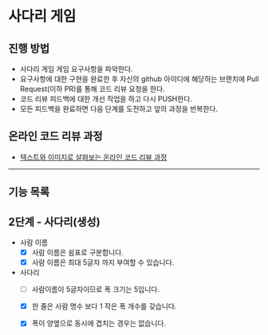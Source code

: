 # 사다리 게임
## 진행 방법
* 사다리 게임 게임 요구사항을 파악한다.
* 요구사항에 대한 구현을 완료한 후 자신의 github 아이디에 해당하는 브랜치에 Pull Request(이하 PR)를 통해 코드 리뷰 요청을 한다.
* 코드 리뷰 피드백에 대한 개선 작업을 하고 다시 PUSH한다.
* 모든 피드백을 완료하면 다음 단계를 도전하고 앞의 과정을 반복한다.

## 온라인 코드 리뷰 과정
* [텍스트와 이미지로 살펴보는 온라인 코드 리뷰 과정](https://github.com/nextstep-step/nextstep-docs/tree/master/codereview)

---

## 기능 목록
## 2단계 - 사다리(생성)
* 사람 이름
  * [x] 사람 이름은 쉼표로 구분합니다.
  * [x] 사람 이름은 최대 5글자 까지 부여할 수 있습니다.

* 사다리
  * [ ] 사람이름이 5글자이므로 폭 크기는 5입니다.
  * [x] 한 줄은 사람 명수 보다 1 작은 폭 개수를 갖습니다.
  * [x] 폭이 양옆으로 동시에 겹치는 경우는 없습니다.

